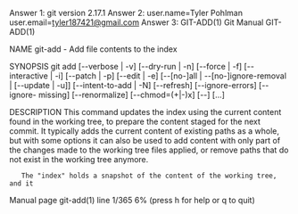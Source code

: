Answer 1:
git version 2.17.1
Answer 2: 
user.name=Tyler Pohlman
user.email=tyler187421@gmail.com
Answer 3: 
GIT-ADD(1)                        Git Manual                        GIT-ADD(1)

NAME
       git-add - Add file contents to the index

SYNOPSIS
       git add [--verbose | -v] [--dry-run | -n] [--force | -f] [--interactive |
 -i] [--patch | -p]
                 [--edit | -e] [--[no-]all | --[no-]ignore-removal | [--update |
 -u]]
                 [--intent-to-add | -N] [--refresh] [--ignore-errors] [--ignore-
missing] [--renormalize]
                 [--chmod=(+|-)x] [--] [<pathspec>...]

DESCRIPTION
       This command updates the index using the current content found in the
       working tree, to prepare the content staged for the next commit. It
       typically adds the current content of existing paths as a whole, but
       with some options it can also be used to add content with only part of
       the changes made to the working tree files applied, or remove paths
       that do not exist in the working tree anymore.

       The "index" holds a snapshot of the content of the working tree, and it
 Manual page git-add(1) line 1/365 6% (press h for help or q to quit)
